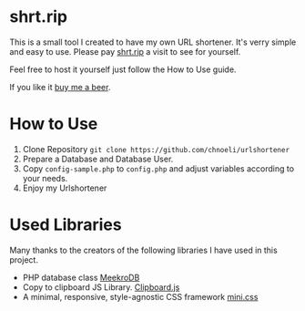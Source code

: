 # shrt.rip
This is a small tool I created to have my own URL shortener. It's verry simple and easy to use. Please pay [shrt.rip](https://shrt.rip) a visit to see for yourself. 

Feel free to host it yourself just follow the How to Use guide.

If you like it [buy me a beer](https://www.buymeacoffee.com/nost).


# How to Use
1. Clone Repository ``git clone https://github.com/chnoeli/urlshortener``
2. Prepare a Database and Database User.
3. Copy ``config-sample.php`` to ``config.php`` and adjust variables according to your needs.
4. Enjoy my Urlshortener



# Used Libraries
Many thanks to the creators of the following libraries I have used in this project.
- PHP database class [MeekroDB ](https://github.com/SergeyTsalkov/meekrodb)
- Copy to clipboard JS Library.  [Clipboard.js](https://github.com/zenorocha/clipboard.js)
- A minimal, responsive, style-agnostic CSS framework [mini.css](https://github.com/Chalarangelo/mini.css)